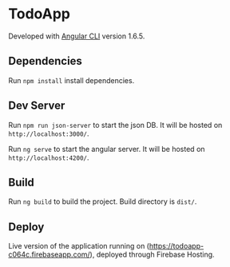 # TodoApp

Developed with [Angular CLI](https://github.com/angular/angular-cli) version 1.6.5.

## Dependencies
Run `npm install` install dependencies.

## Dev Server

Run `npm run json-server` to start the json DB. It will be hosted on `http://localhost:3000/`.

Run `ng serve` to start the angular server. It will be hosted on `http://localhost:4200/`.

## Build

Run `ng build` to build the project. Build directory is `dist/`.

## Deploy

Live version of the application running on (https://todoapp-c064c.firebaseapp.com/), deployed through Firebase Hosting.